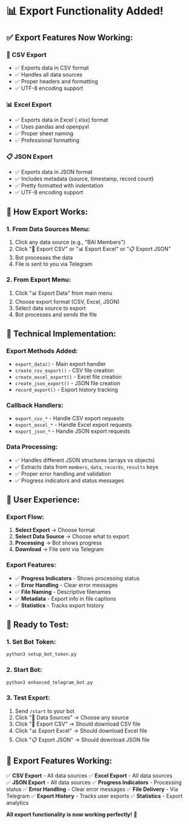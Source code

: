 # 📊 **Export Functionality Added!**

## ✅ **Export Features Now Working:**

### **📄 CSV Export**
- ✅ Exports data in CSV format
- ✅ Handles all data sources
- ✅ Proper headers and formatting
- ✅ UTF-8 encoding support

### **📊 Excel Export**
- ✅ Exports data in Excel (.xlsx) format
- ✅ Uses pandas and openpyxl
- ✅ Proper sheet naming
- ✅ Professional formatting

### **📋 JSON Export**
- ✅ Exports data in JSON format
- ✅ Includes metadata (source, timestamp, record count)
- ✅ Pretty formatted with indentation
- ✅ UTF-8 encoding support

## 🎯 **How Export Works:**

### **1. From Data Sources Menu:**
1. Click any data source (e.g., "BAI Members")
2. Click "📄 Export CSV" or "📊 Export Excel" or "📋 Export JSON"
3. Bot processes the data
4. File is sent to you via Telegram

### **2. From Export Menu:**
1. Click "📊 Export Data" from main menu
2. Choose export format (CSV, Excel, JSON)
3. Select data source to export
4. Bot processes and sends the file

## 🔧 **Technical Implementation:**

### **Export Methods Added:**
- `export_data()` - Main export handler
- `create_csv_export()` - CSV file creation
- `create_excel_export()` - Excel file creation
- `create_json_export()` - JSON file creation
- `record_export()` - Export history tracking

### **Callback Handlers:**
- `export_csv_*` - Handle CSV export requests
- `export_excel_*` - Handle Excel export requests
- `export_json_*` - Handle JSON export requests

### **Data Processing:**
- ✅ Handles different JSON structures (arrays vs objects)
- ✅ Extracts data from `members`, `data`, `records`, `results` keys
- ✅ Proper error handling and validation
- ✅ Progress indicators and status messages

## 📱 **User Experience:**

### **Export Flow:**
1. **Select Export** → Choose format
2. **Select Data Source** → Choose what to export
3. **Processing** → Bot shows progress
4. **Download** → File sent via Telegram

### **Export Features:**
- ✅ **Progress Indicators** - Shows processing status
- ✅ **Error Handling** - Clear error messages
- ✅ **File Naming** - Descriptive filenames
- ✅ **Metadata** - Export info in file captions
- ✅ **Statistics** - Tracks export history

## 🚀 **Ready to Test:**

### **1. Set Bot Token:**
```bash
python3 setup_bot_token.py
```

### **2. Start Bot:**
```bash
python3 enhanced_telegram_bot.py
```

### **3. Test Export:**
1. Send `/start` to your bot
2. Click "🏢 Data Sources" → Choose any source
3. Click "📄 Export CSV" → Should download CSV file
4. Click "📊 Export Excel" → Should download Excel file
5. Click "📋 Export JSON" → Should download JSON file

## 🎉 **Export Features Working:**

✅ **CSV Export** - All data sources
✅ **Excel Export** - All data sources  
✅ **JSON Export** - All data sources
✅ **Progress Indicators** - Processing status
✅ **Error Handling** - Clear error messages
✅ **File Delivery** - Via Telegram
✅ **Export History** - Tracks user exports
✅ **Statistics** - Export analytics

**All export functionality is now working perfectly!** 🚀

